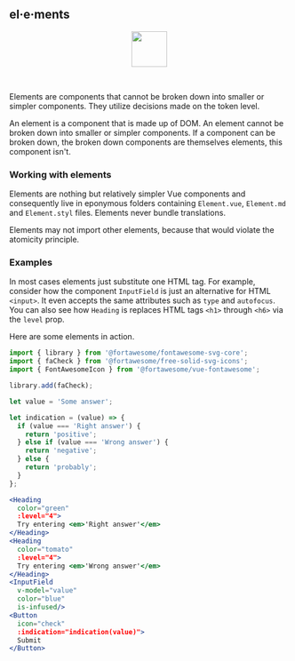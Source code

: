 ## el·e·ments

<center>
<img
  src="https://raw.githubusercontent.com/creativecommons/cc-vocabulary/master/src/assets/icons/ds_nomenclature/element.svg?sanitize=true"
  width="64px"/>
</center>

&nbsp;

Elements are components that cannot be broken down into smaller or simpler 
components. They utilize decisions made on the token level.

An element is a component that is made up of DOM. An element cannot be broken 
down into smaller or simpler components. If a component can be broken down, the 
broken down components are themselves elements, this component isn't.


### Working with elements

Elements are nothing but relatively simpler Vue components and consequently live 
in eponymous folders containing `Element.vue`, `Element.md` and `Element.styl` 
files. Elements never bundle translations.

Elements may not import other elements, because that would violate the atomicity
principle.


### Examples

In most cases elements just substitute one HTML tag. For example, consider
how the component `InputField` is just an alternative for HTML `<input>`. It
even accepts the same attributes such as `type` and `autofocus`. You can also
see how `Heading` is replaces HTML tags `<h1>` through `<h6>` via the `level`
prop.

Here are some elements in action.

```jsx
import { library } from '@fortawesome/fontawesome-svg-core';
import { faCheck } from '@fortawesome/free-solid-svg-icons';
import { FontAwesomeIcon } from '@fortawesome/vue-fontawesome';

library.add(faCheck);

let value = 'Some answer';

let indication = (value) => {
  if (value === 'Right answer') {
    return 'positive';
  } else if (value === 'Wrong answer') {
    return 'negative'; 
  } else {
    return 'probably';
  }
};

<Heading
  color="green"
  :level="4">
  Try entering <em>'Right answer'</em>
</Heading>
<Heading
  color="tomato"
  :level="4">
  Try entering <em>'Wrong answer'</em>
</Heading>
<InputField
  v-model="value"
  color="blue"
  is-infused/>
<Button
  icon="check"
  :indication="indication(value)">
  Submit
</Button>
```

